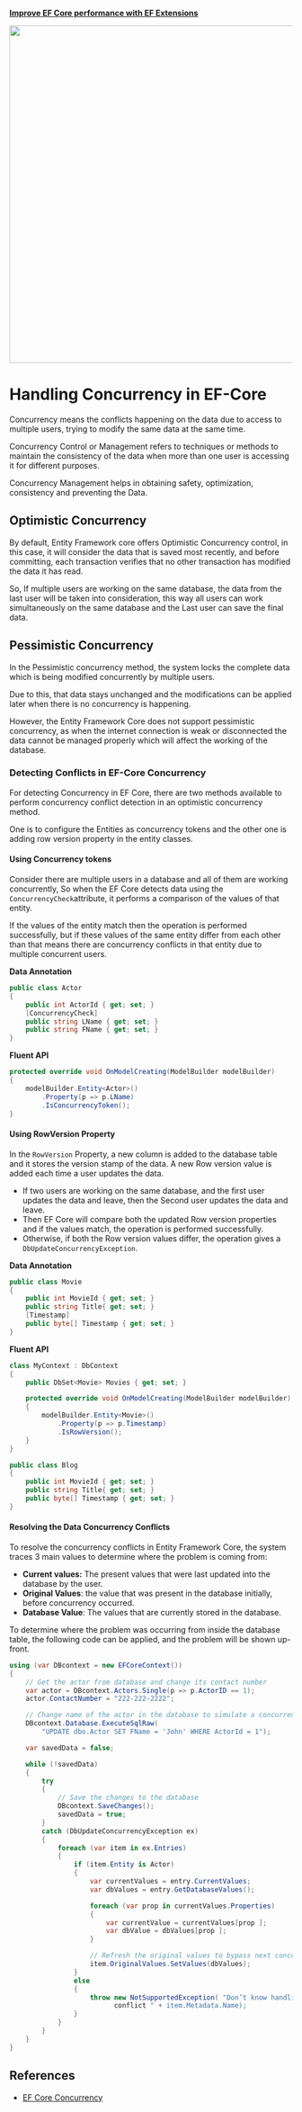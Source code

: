 <a href="https://entityframework-extensions.net/">**Improve EF Core performance with EF Extensions**</a>

<a href="https://entityframework-extensions.net/">
<img src="https://zzzprojects.github.io/images/logo/entityframework-extensions-pub.jpg" width="600" />
</a>

# Handling Concurrency in EF-Core

Concurrency means the conflicts happening on the data due to access to multiple users, trying to modify the same data at the same time.

Concurrency Control or Management refers to techniques or methods to maintain the consistency of the data when more than one user is accessing it for different purposes.

Concurrency Management helps in obtaining safety, optimization, consistency and preventing the Data.

## Optimistic Concurrency

By default, Entity Framework core offers Optimistic Concurrency control, in this case, it will consider the data that is saved most recently, and before committing, each transaction verifies that no other transaction has modified the data it has read.

So, If multiple users are working on the same database, the data from the last user will be taken into consideration, this way all users can work simultaneously on the same database and the Last user can save the final data.

## Pessimistic Concurrency

In the Pessimistic concurrency method, the system locks the complete data which is being modified concurrently by multiple users.

Due to this, that data stays unchanged and the modifications can be applied later when there is no concurrency is happening.

However, the Entity Framework Core does not support pessimistic concurrency, as when the internet connection is weak or disconnected the data cannot be managed properly which will affect the working of the database.

### Detecting Conflicts in EF-Core Concurrency

For detecting Concurrency in EF Core, there are two methods available to perform concurrency conflict detection in an optimistic concurrency method.

One is to configure the Entities as concurrency tokens and the other one is adding row version property in the entity classes.

#### Using Concurrency tokens

Consider there are multiple users in a database and all of them are working concurrently, So when the EF Core detects data using the `ConcurrencyCheck`attribute, it performs a comparison of the values of that entity.

If the values of the entity match then the operation is performed successfully, but if these values of the same entity differ from each other than that means there are concurrency conflicts in that entity due to multiple concurrent users.

**Data Annotation**

```csharp
public class Actor
{
    public int ActorId { get; set; }
    [ConcurrencyCheck]
    public string LName { get; set; }
    public string FName { get; set; }
}
```

**Fluent API**

```csharp
protected override void OnModelCreating(ModelBuilder modelBuilder)
{
    modelBuilder.Entity<Actor>()
        .Property(p => p.LName)
        .IsConcurrencyToken();
}
```

####  Using RowVersion Property

In the `RowVersion` Property, a new column is added to the database table and it stores the version stamp of the data. A new Row version value is added each time a user updates the data.

* If two users are working on the same database, and the first user updates the data and leave, then the Second user updates the data and leave.
* Then EF Core will compare both the updated Row version properties and if the values match, the operation is performed successfully.
* Otherwise, if both the Row version values differ, the operation gives a `DbUpdateConcurrencyException`.

**Data Annotation**

```csharp
public class Movie
{
    public int MovieId { get; set; }
    public string Title{ get; set; }
    [Timestamp]
    public byte[] Timestamp { get; set; }
}
```

**Fluent API**

```csharp
class MyContext : DbContext
{
    public DbSet<Movie> Movies { get; set; }

    protected override void OnModelCreating(ModelBuilder modelBuilder)
    {
        modelBuilder.Entity<Movie>()
            .Property(p => p.Timestamp)
            .IsRowVersion();
    }
}

public class Blog
{
    public int MovieId { get; set; }
    public string Title{ get; set; }
    public byte[] Timestamp { get; set; }
}
```

#### Resolving the Data Concurrency Conflicts

To resolve the concurrency conflicts in Entity Framework Core, the system traces 3 main values to determine where the problem is coming from:

* **Current values:** The present values that were last updated into the database by the user.
* **Original Values**: the value that was present in the database initially, before concurrency occurred.
* **Database Value**: The values that are currently stored in the database.

To determine where the problem was occurring from inside the database table, the following code can be applied, and the problem will be shown up-front.  


```csharp
using (var DBcontext = new EFCoreContext())
{
    // Get the actor from database and change its contact number
    var actor = DBcontext.Actors.Single(p => p.ActorID == 1);
    actor.ContactNumber = "222-222-2222";

    // Change name of the actor in the database to simulate a concurrency conflict
    DBcontext.Database.ExecuteSqlRaw(
        "UPDATE dbo.Actor SET FName = 'John' WHERE ActorId = 1");

    var savedData = false;

    while (!savedData)
    {
        try
        {
            // Save the changes to the database
            DBcontext.SaveChanges();
            savedData = true;
        }
        catch (DbUpdateConcurrencyException ex)
        {
            foreach (var item in ex.Entries)
            {
                if (item.Entity is Actor)
                {
                    var currentValues = entry.CurrentValues;
                    var dbValues = entry.GetDatabaseValues();

                    foreach (var prop in currentValues.Properties)
                    {
                        var currentValue = currentValues[prop ];
                        var dbValue = dbValues[prop ];
                    }

                    // Refresh the original values to bypass next concurrency check
                    item.OriginalValues.SetValues(dbValues);
                }
                else
                {
                    throw new NotSupportedException( "Don’t know handling of concurrency
                          conflict " + item.Metadata.Name);
                }
            }
        }
    }
}
```

## References

- [EF Core Concurrency](https://entityframework-extensions.net/concurrency)

